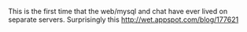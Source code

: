 This is the first time that the web/mysql and chat have ever lived on separate servers. Surprisingly this http://wet.appspot.com/blog/177621